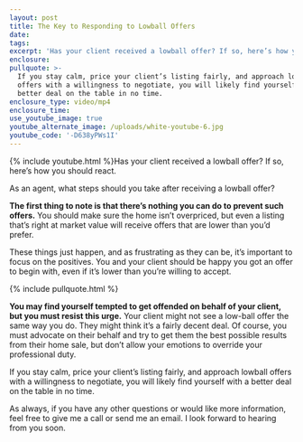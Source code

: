 ```yaml
---
layout: post
title: The Key to Responding to Lowball Offers
date:
tags:
excerpt: 'Has your client received a lowball offer? If so, here’s how you should react.'
enclosure:
pullquote: >-
  If you stay calm, price your client’s listing fairly, and approach lowball
  offers with a willingness to negotiate, you will likely find yourself with a
  better deal on the table in no time.
enclosure_type: video/mp4
enclosure_time:
use_youtube_image: true
youtube_alternate_image: /uploads/white-youtube-6.jpg
youtube_code: '-D638yPWs1I'
---
```


{% include youtube.html %}Has your client received a lowball offer? If so, here’s how you should react.

As an agent, what steps should you take after receiving a lowball offer?&nbsp;

**The first thing to note is that there’s nothing you can do to prevent such offers.** You should make sure the home isn’t overpriced, but even a listing that’s right at market value will receive offers that are lower than you’d prefer.&nbsp;

These things just happen, and as frustrating as they can be, it’s important to focus on the positives. You and your client should be happy you got an offer to begin with, even if it’s lower than you’re willing to accept.

{% include pullquote.html %}

**You may find yourself tempted to get offended on behalf of your client, but you must resist this urge.** Your client might not see a low-ball offer the same way you do. They might think it’s a fairly decent deal. Of course, you must advocate on their behalf and try to get them the best possible results from their home sale, but don’t allow your emotions to override your professional duty.&nbsp;

If you stay calm, price your client’s listing fairly, and approach lowball offers with a willingness to negotiate, you will likely find yourself with a better deal on the table in no time.&nbsp;

As always, if you have any other questions or would like more information, feel free to give me a call or send me an email. I look forward to hearing from you soon.